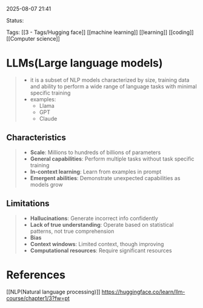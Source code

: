 
2025-08-07 21:41

Status:

Tags: [[3 - Tags/Hugging face]] [[machine learning]] [[learning]] [[coding]] [[Computer science]] 




# LLMs(Large language models)

>- it is a subset of NLP models characterized by size, training data and ability to perform a wide range of language tasks with minimal specific training
>- examples:
>	- Llama
>	- GPT
>	- Claude

## Characteristics

>- **Scale**: Millions to hundreds of billions of parameters
>- **General capabilities**: Perform multiple tasks without task specific training
>- **In-context learning**: Learn from examples in prompt
>- **Emergent abilities**: Demonstrate unexpected capabilities as models grow

## Limitations
>- **Hallucinations**: Generate incorrect info confidently
>- **Lack of true understanding**: Operate based on statistical patterns, not true comprehension
>- **Bias**
>- **Context windows**: Limited context, though improving
>- **Computational resources**: Require significant resources




# References
[[NLP(Natural language processing)]] https://huggingface.co/learn/llm-course/chapter1/3?fw=pt